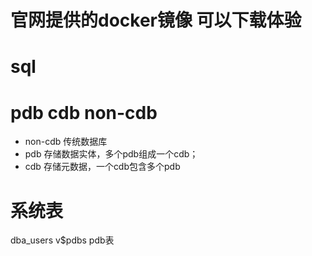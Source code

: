 # 官网提供的docker镜像 可以下载体验
# sql
# pdb cdb non-cdb
* non-cdb 传统数据库
* pdb 存储数据实体，多个pdb组成一个cdb；
* cdb 存储元数据，一个cdb包含多个pdb
# 系统表
dba_users
v$pdbs pdb表